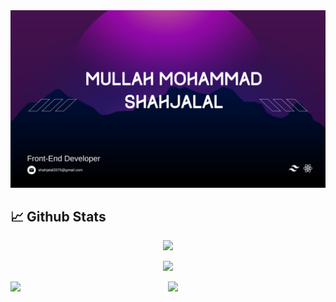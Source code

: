 <a href="https://www.linkedin.com/in/shahjalal2075/">
<img src="https://raw.githubusercontent.com/Shahjalal2075/Shahjalal2075/main/assets/shahjalal.png" />
</a>

## :chart_with_upwards_trend: Github Stats

<p align="center">
  <img width="full" src="http://github-profile-summary-cards.vercel.app/api/cards/profile-details?username=Shahjalal2075&theme=2077" />
</p>
<p align="center">
  <img width="full" src="https://github-readme-streak-stats.herokuapp.com?user=Shahjalal2075&theme=tokyonight&border_radius=16&date_format=M%20j%5B%2C%20Y%5D&card_width=500)](https://git.io/streak-stats" />
</p>

<div style="display: flex">
<img width="50%" src="https://github-profile-summary-cards.vercel.app/api/cards/most-commit-language?username=shahjalal2075&theme=2077" />

  <img width="50%" src="http://github-profile-summary-cards.vercel.app/api/cards/stats?username=Shahjalal2075&theme=2077" />

</div>





